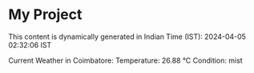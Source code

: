 # My Project

This content is dynamically generated in Indian Time (IST): 2024-04-05 02:32:06 IST


Current Weather in Coimbatore:
Temperature: 26.88 °C
Condition: mist
